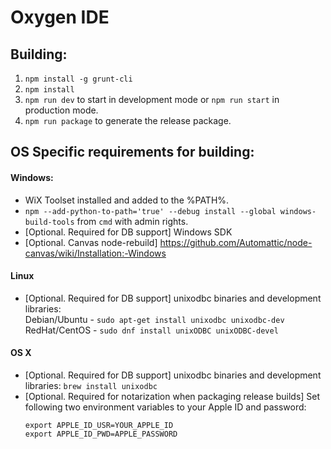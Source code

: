 # Oxygen IDE

## Building:
1. ```npm install -g grunt-cli```
2. ```npm install```
3. ```npm run dev``` to start in development mode or ```npm run start``` in production mode.
4. ```npm run package``` to generate the release package.

## OS Specific requirements for building:

#### Windows:
* WiX Toolset installed and added to the %PATH%. 
* ```npm --add-python-to-path='true' --debug install --global windows-build-tools``` from ```cmd``` with admin rights.
* [Optional. Required for DB support] Windows SDK
* [Optional. Canvas node-rebuild] https://github.com/Automattic/node-canvas/wiki/Installation:-Windows
#### Linux
* [Optional. Required for DB support] unixodbc binaries and development libraries:  
Debian/Ubuntu - `sudo apt-get install unixodbc unixodbc-dev`  
RedHat/CentOS - `sudo dnf install unixODBC unixODBC-devel`

#### OS X
* [Optional. Required for DB support] unixodbc binaries and development libraries: `brew install unixodbc`
* [Optional. Required for notarization when packaging release builds] Set following two environment variables to your Apple ID and password:
   ```
   export APPLE_ID_USR=YOUR_APPLE_ID
   export APPLE_ID_PWD=APPLE_PASSWORD
   ```